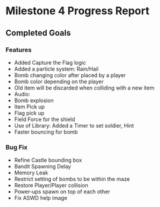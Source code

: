 # Milestone 4 Progress Report
## Completed Goals
### Features
* Added Capture the Flag logic
* Added a particle system: Rain/Hail
* Bomb changing color after placed by a player
 * Bomb color depending on the player
* Old item will be discarded when colliding with a new item
* Audio:
 * Bomb explosion
 * Item Pick up
 * Flag pick up
* Field Force for the shield
* Use of Library: Added a Timer to set soldier, Hint
* Faster bouncing for bomb


### Bug Fix
* Refine Castle bounding box
* Bandit Spawning Delay
* Memory Leak
* Restrict setting of bombs to be within the maze
* Restore Player/Player collision
* Power-ups spawn on top of each other
* Fix ASWD help image
